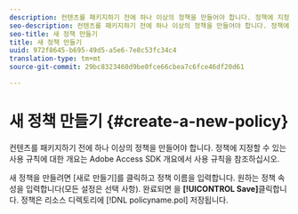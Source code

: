```yaml
---
description: 컨텐츠를 패키지하기 전에 하나 이상의 정책을 만들어야 합니다. 정책에 지정할 수 있는 사용 규칙에 대한 개요는 Adobe Access SDK 개요에서 사용 규칙을 참조하십시오.
seo-description: 컨텐츠를 패키지하기 전에 하나 이상의 정책을 만들어야 합니다. 정책에 지정할 수 있는 사용 규칙에 대한 개요는 Adobe Access SDK 개요에서 사용 규칙을 참조하십시오.
seo-title: 새 정책 만들기
title: 새 정책 만들기
uuid: 972f8645-b695-49d5-a5e6-7e8c53fc34c4
translation-type: tm+mt
source-git-commit: 29bc8323460d9be0fce66cbea7c6fce46df20d61

---
```



# 새 정책 만들기 {#create-a-new-policy}

컨텐츠를 패키지하기 전에 하나 이상의 정책을 만들어야 합니다. 정책에 지정할 수 있는 사용 규칙에 대한 개요는 Adobe Access SDK 개요에서 사용 규칙을 참조하십시오.

새 정책을 만들려면 [새로 만들기]를 클릭하고 정책 이름을 입력합니다. 원하는 정책 속성을 입력합니다(모든 설정은 선택 사항). 완료되면 을 **[!UICONTROL Save]**&#x200B;클릭합니다. 정책은 리소스 디렉토리에 [!DNL policyname.pol] 저장됩니다.
